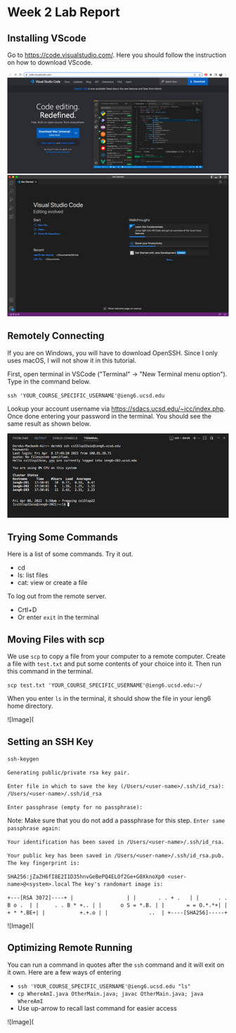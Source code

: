 # Week 2 Lab Report

## Installing VScode
Go to https://code.visualstudio.com/. Here you should follow the instruction on how to download VScode.

![Image](week-2-lab-report-1-1.png)
![Image](week-2-lab-report-1-2.png)


## Remotely Connecting
If you are on Windows, you will have to download OpenSSH. Since I only uses macOS, I will not show it in this tutorial.

First, open terminal in VSCode ("Terminal" -> "New Terminal menu option"). Type in the command below.

`ssh 'YOUR_COURSE_SPECIFIC_USERNAME'@ieng6.ucsd.edu`

Lookup your account username via https://sdacs.ucsd.edu/~icc/index.php. Once done entering your password in the terminal. You should see the same result as shown below.

![Image](week-2-lab-report-1-3.png)

## Trying Some Commands
Here is a list of some commands. Try it out.
* cd
* ls: list files
* cat: view or create a file

To log out from the remote server. 
* Crtl+D
* Or enter `exit` in the terminal

## Moving Files with scp
We use `scp` to copy a file from your computer to a remote computer. Create a file with `test.txt` and put some contents of your choice into it. Then run this command in the terminal.

`scp test.txt 'YOUR_COURSE_SPECIFIC_USERNAME'@ieng6.ucsd.edu:~/`

When you enter `ls` in the terminal, it should show the file in your ieng6 home directory.

![Image](

## Setting an SSH Key
`ssh-keygen`

`Generating public/private rsa key pair.`

`Enter file in which to save the key (/Users/<user-name>/.ssh/id_rsa): /Users/<user-name>/.ssh/id_rsa`

`Enter passphrase (empty for no passphrase):`

Note: Make sure that you do not add a passphrase for this step.
`Enter same passphrase again:`

`Your identification has been saved in /Users/<user-name>/.ssh/id_rsa.`

`Your public key has been saved in /Users/<user-name>/.ssh/id_rsa.pub.
The key fingerprint is:`

`SHA256:jZaZH6fI8E2I1D35hnvGeBePQ4ELOf2Ge+G0XknoXp0 <user-name>@<system>.local`
`The key's randomart image is:`

`+---[RSA 3072]----+
|                 |
|       . . + .   |
|      . . B o .  |
|     . . B * +.. |
|      o S = *.B. |
|       = = O.*.*+|
|        + * *.BE+|
|           +.+.o |
|             ..  |
+----[SHA256]-----+`


![Image](

## Optimizing Remote Running
You can run a command in quotes after the `ssh` command and it will exit on it own.
Here are a few ways of entering
* `ssh 'YOUR_COURSE_SPECIFIC_USERNAME'@ieng6.ucsd.edu "ls"`
* `cp WhereAmI.java OtherMain.java; javac OtherMain.java; java WhereAmI`
* Use up-arrow to recall last command for easier access


![Image](

